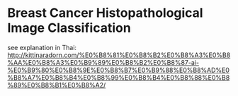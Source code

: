 # Breast Cancer Histopathological Image Classification

see explanation in Thai: http://kittinaradorn.com/%E0%B8%81%E0%B8%B2%E0%B8%A3%E0%B8%AA%E0%B8%A3%E0%B9%89%E0%B8%B2%E0%B8%87-ai-%E0%B9%80%E0%B8%9E%E0%B8%B7%E0%B9%88%E0%B8%AD%E0%B8%A7%E0%B8%B4%E0%B8%99%E0%B8%B4%E0%B8%88%E0%B8%89%E0%B8%B1%E0%B8%A2/
